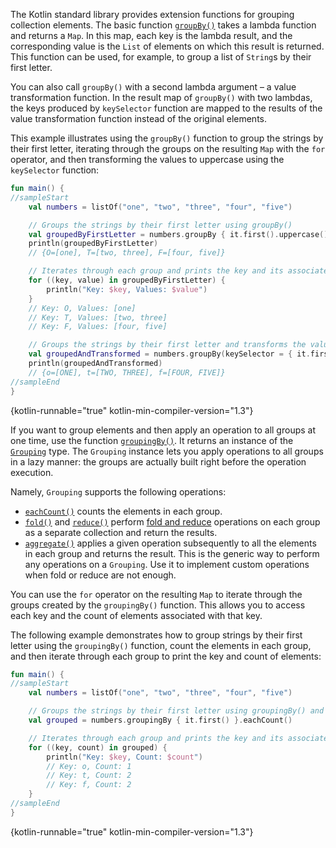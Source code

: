 [//]: # (title: Grouping)

The Kotlin standard library provides extension functions for grouping collection elements.
The basic function [`groupBy()`](https://kotlinlang.org/api/core/kotlin-stdlib/kotlin.collections/group-by.html) takes a
lambda function and returns a `Map`. In this map, each key is the lambda result, and the corresponding value is the `List`
of elements on which this result is returned. This function can be used, for example, to group a list of `String`s by
their first letter. 

You can also call `groupBy()` with a second lambda argument – a value transformation function.
In the result map of `groupBy()` with two lambdas, the keys produced by `keySelector` function are mapped to the results
of the value transformation function instead of the original elements.

This example illustrates using the `groupBy()` function to group the strings by their first letter, iterating through
the groups on the resulting `Map` with the `for` operator, and then transforming the values to uppercase using the `keySelector` function:

```kotlin
fun main() {
//sampleStart
    val numbers = listOf("one", "two", "three", "four", "five")

    // Groups the strings by their first letter using groupBy()
    val groupedByFirstLetter = numbers.groupBy { it.first().uppercase() }
    println(groupedByFirstLetter)
    // {O=[one], T=[two, three], F=[four, five]}

    // Iterates through each group and prints the key and its associated values
    for ((key, value) in groupedByFirstLetter) {
        println("Key: $key, Values: $value")
    }
    // Key: O, Values: [one]
    // Key: T, Values: [two, three]
    // Key: F, Values: [four, five]

    // Groups the strings by their first letter and transforms the values to uppercase
    val groupedAndTransformed = numbers.groupBy(keySelector = { it.first() }, valueTransform = { it.uppercase() })
    println(groupedAndTransformed)
    // {o=[ONE], t=[TWO, THREE], f=[FOUR, FIVE]}
//sampleEnd
}
```
{kotlin-runnable="true" kotlin-min-compiler-version="1.3"}

If you want to group elements and then apply an operation to all groups at one time, use the function [`groupingBy()`](https://kotlinlang.org/api/core/kotlin-stdlib/kotlin.collections/grouping-by.html).
It returns an instance of the [`Grouping`](https://kotlinlang.org/api/core/kotlin-stdlib/kotlin.collections/-grouping/)
type. The `Grouping` instance lets you apply operations to all groups in a lazy manner: the groups are actually built
right before the operation execution.

Namely, `Grouping` supports the following operations:

* [`eachCount()`](https://kotlinlang.org/api/core/kotlin-stdlib/kotlin.collections/each-count.html) counts the elements in each group.
* [`fold()`](https://kotlinlang.org/api/core/kotlin-stdlib/kotlin.collections/fold.html) and [`reduce()`](https://kotlinlang.org/api/core/kotlin-stdlib/kotlin.collections/reduce.html)
  perform [fold and reduce](collection-aggregate.md#fold-and-reduce) operations on each group as a separate collection
  and return the results.
* [`aggregate()`](https://kotlinlang.org/api/core/kotlin-stdlib/kotlin.collections/aggregate.html) applies a given operation
  subsequently to all the elements in each group and returns the result.
  This is the generic way to perform any operations on a `Grouping`. Use it to implement custom operations when fold or reduce are not enough.

You can use the `for` operator on the resulting `Map` to iterate through the groups created by the `groupingBy()` function.
This allows you to access each key and the count of elements associated with that key.

The following example demonstrates how to group strings by their first letter using the `groupingBy()` function,
count the elements in each group, and then iterate through each group to print the key and count of elements:

```kotlin
fun main() {
//sampleStart
    val numbers = listOf("one", "two", "three", "four", "five")

    // Groups the strings by their first letter using groupingBy() and counts the elements in each group
    val grouped = numbers.groupingBy { it.first() }.eachCount()

    // Iterates through each group and prints the key and its associated values
    for ((key, count) in grouped) {
        println("Key: $key, Count: $count")
        // Key: o, Count: 1
        // Key: t, Count: 2
        // Key: f, Count: 2
    }
//sampleEnd
}
```
{kotlin-runnable="true" kotlin-min-compiler-version="1.3"}
